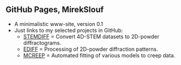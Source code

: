 GitHub Pages, MirekSlouf
------------------------

* A minimalistic www-site, version 0.1
* Just links to my selected projects in GitHub:
  - [STEMDIFF](https://mirekslouf.github.io/stemdiff/) = Convert 4D-STEM datasets to 2D-powder diffractograms.
  - [EDIFF](https://mirekslouf.github.io/ediff/) = Processing of 2D-powder diffraction patterns.
  - [MCREEP](https://mirekslouf.github.io/ediff/) = Automated fitting of various models to creep data.

<!---
mirekslouf/mirekslouf is a ✨ special ✨ repository because its `README.md` (this file) appears on your GitHub profile.
You can click the Preview link to take a look at your changes.
--->
